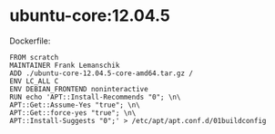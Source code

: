 ubuntu-core:12.04.5
============

Dockerfile:

    FROM scratch
    MAINTAINER Frank Lemanschik
    ADD ./ubuntu-core-12.04.5-core-amd64.tar.gz /
    ENV LC_ALL C
    ENV DEBIAN_FRONTEND noninteractive
    RUN echo 'APT::Install-Recommends "0"; \n\
    APT::Get::Assume-Yes "true"; \n\
    APT::Get::force-yes "true"; \n\
    APT::Install-Suggests "0";' > /etc/apt/apt.conf.d/01buildconfig
